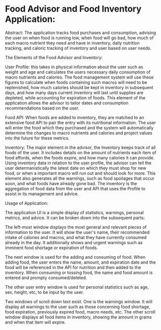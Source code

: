 # Food Advisor and Food Inventory Application:

Abstract:
The application tracks food purchases and consumption, advising the user on when food is running low, when food will go
bad, how much of each macro nutrient they need and have in inventory, daily nutrition tracking, and caloric tracking
of inventory and user based on user needs.

The Elements of the Food Advisor and Inventory:

User Profile: this takes in physical information about the user such as weight and age and calculates the users necessary
daily consumption of macro nutrients and calories. The food management system will use these figures to calculate when
foods containing such macros will need to be replenished, how much calories should be kept in inventory in subsequent days,
and how many days current inventory will last until supplies are depleted, while accounting for expiration of foods. This
element of the application allows the advisor to tailor dates and consumption recommendations based on the user.

Food API: When foods are added to inventory, they are matched to an extensive food API to pair the entry with its nutritional
information. The user will enter the food which they purchased and the system will automatically determine the changes to
macro nutrients and calories and project values into the future for these metrics.

Inventory: The major element in the advisor, the Inventory keeps track of all foods of the user. It includes details
on the amount of nutrients each item of food affords, when the foods expire, and how many calories it can provide. Using
inventory data in relation to the user profile, the advisor can tell the user determanistically the latest date on which
they must shop for new food, or when a important macro will run out and should look for more. This element also generates
all the warnings, such as food spoilages that occur soon, and what foods have already gone bad. The inventory is the
aggregation of food data from the user and API that uses the Profile to assist in its management and advice.


Usage of Application:

The application UI is a simple display of statistics, warnings, personal metrics, and advice. It can be broken down into
the subsequent parts:

The left-most window displays the most general and relevant pieces of information to the user. It will show the user's name,
their recommended intake of calories and macros, and what they have currently consumed already in the day. It additionally
shows and urgent warnings such as imminent food shortage or expiration of foods.

The next window is used for the adding and consuming of food. When adding food, the user enters the name, amount, and
expiration date and the food will be referenced in the API for nutrition and then added to the inventory. When consuming
or tossing food, the name and food amount is entered and prompty consumed/deleted.

The other user entry window is used for personal statistics such as age, sex, height, etc, to be input by the user.

Two windows of scroll down text exist. One is the warnings window. It will display all warnings to the user such as those
concerning food shortage, food expiration, previously expired food, macro needs, etc.
The other scroll window displays all food items in inventory, showing the amount in grams and when that item will expire.

